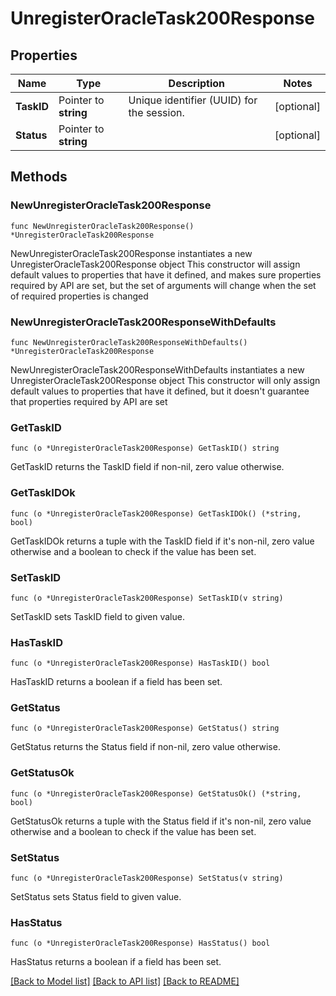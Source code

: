 # UnregisterOracleTask200Response

## Properties

Name | Type | Description | Notes
------------ | ------------- | ------------- | -------------
**TaskID** | Pointer to **string** | Unique identifier (UUID) for the session. | [optional] 
**Status** | Pointer to **string** |  | [optional] 

## Methods

### NewUnregisterOracleTask200Response

`func NewUnregisterOracleTask200Response() *UnregisterOracleTask200Response`

NewUnregisterOracleTask200Response instantiates a new UnregisterOracleTask200Response object
This constructor will assign default values to properties that have it defined,
and makes sure properties required by API are set, but the set of arguments
will change when the set of required properties is changed

### NewUnregisterOracleTask200ResponseWithDefaults

`func NewUnregisterOracleTask200ResponseWithDefaults() *UnregisterOracleTask200Response`

NewUnregisterOracleTask200ResponseWithDefaults instantiates a new UnregisterOracleTask200Response object
This constructor will only assign default values to properties that have it defined,
but it doesn't guarantee that properties required by API are set

### GetTaskID

`func (o *UnregisterOracleTask200Response) GetTaskID() string`

GetTaskID returns the TaskID field if non-nil, zero value otherwise.

### GetTaskIDOk

`func (o *UnregisterOracleTask200Response) GetTaskIDOk() (*string, bool)`

GetTaskIDOk returns a tuple with the TaskID field if it's non-nil, zero value otherwise
and a boolean to check if the value has been set.

### SetTaskID

`func (o *UnregisterOracleTask200Response) SetTaskID(v string)`

SetTaskID sets TaskID field to given value.

### HasTaskID

`func (o *UnregisterOracleTask200Response) HasTaskID() bool`

HasTaskID returns a boolean if a field has been set.

### GetStatus

`func (o *UnregisterOracleTask200Response) GetStatus() string`

GetStatus returns the Status field if non-nil, zero value otherwise.

### GetStatusOk

`func (o *UnregisterOracleTask200Response) GetStatusOk() (*string, bool)`

GetStatusOk returns a tuple with the Status field if it's non-nil, zero value otherwise
and a boolean to check if the value has been set.

### SetStatus

`func (o *UnregisterOracleTask200Response) SetStatus(v string)`

SetStatus sets Status field to given value.

### HasStatus

`func (o *UnregisterOracleTask200Response) HasStatus() bool`

HasStatus returns a boolean if a field has been set.


[[Back to Model list]](../README.md#documentation-for-models) [[Back to API list]](../README.md#documentation-for-api-endpoints) [[Back to README]](../README.md)


